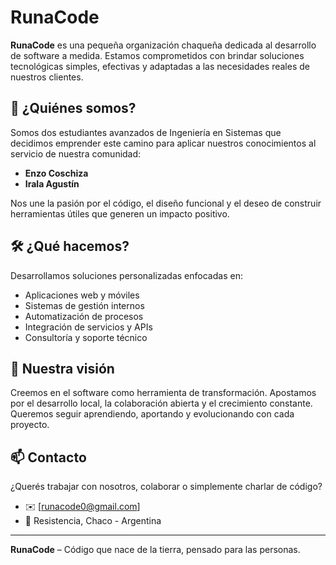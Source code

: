 # RunaCode

**RunaCode** es una pequeña organización chaqueña dedicada al desarrollo de software a medida. Estamos comprometidos con brindar soluciones tecnológicas simples, efectivas y adaptadas a las necesidades reales de nuestros clientes.

## 👥 ¿Quiénes somos?

Somos dos estudiantes avanzados de Ingeniería en Sistemas que decidimos emprender este camino para aplicar nuestros conocimientos al servicio de nuestra comunidad:

- **Enzo Coschiza**  
- **Irala Agustín**

Nos une la pasión por el código, el diseño funcional y el deseo de construir herramientas útiles que generen un impacto positivo.

## 🛠️ ¿Qué hacemos?

Desarrollamos soluciones personalizadas enfocadas en:

- Aplicaciones web y móviles
- Sistemas de gestión internos
- Automatización de procesos
- Integración de servicios y APIs
- Consultoría y soporte técnico

## 🌱 Nuestra visión

Creemos en el software como herramienta de transformación. Apostamos por el desarrollo local, la colaboración abierta y el crecimiento constante. Queremos seguir aprendiendo, aportando y evolucionando con cada proyecto.

## 📫 Contacto

¿Querés trabajar con nosotros, colaborar o simplemente charlar de código?

- ✉️ [runacode0@gmail.com] 
- 📍 Resistencia, Chaco - Argentina

---

**RunaCode** – Código que nace de la tierra, pensado para las personas.
